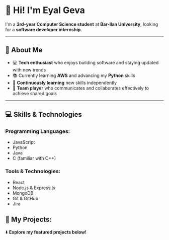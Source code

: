 # 👋 Hi! I'm Eyal Geva

I'm a **3rd-year Computer Science student** at **Bar-Ilan University**, looking for a **software developer internship**.

---

## 🌟 About Me
- 💻 **Tech enthusiast** who enjoys building software and staying updated with new trends
- 📚 Currently learning **AWS** and advancing my **Python** skills
- 🚀 **Continuously learning** new skills independently
- 🤝 **Team player** who communicates and collaborates effectively to achieve shared goals

---

## 💻 Skills & Technologies
### Programming Languages:
- JavaScript
- Python
- Java
- C (familiar with C++)

### Tools & Technologies:
- React
- Node.js & Express.js
- MongoDB
- Git & GitHub
- Jira

## 📂 My Projects:
⬇️ **Explore my featured projects below!**

